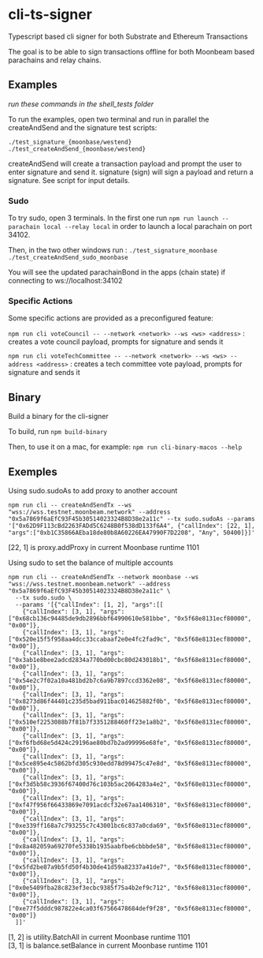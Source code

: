# cli-ts-signer

Typescript based cli signer for both Substrate and Ethereum Transactions

The goal is to be able to sign transactions offline for both Moonbeam based parachains and relay chains.

## Examples

_run these commands in the shell_tests folder_

To run the examples, open two terminal and run in parallel the createAndSend and the signature test scripts:

`./test_signature_{moonbase/westend}`
`./test_createAndSend_{moonbase/westend}`

createAndSend will create a transaction payload and prompt the user to enter signature and send it.
signature (sign) will sign a payload and return a signature.
See script for input details.

### Sudo

To try sudo, open 3 terminals.
In the first one run `npm run launch --parachain local --relay local` in order
to launch a local parachain on port 34102.

Then, in the two other windows run :
`./test_signature_moonbase`
`./test_createAndSend_sudo_moonbase`

You will see the updated parachainBond in the apps (chain state) if connecting to ws://localhost:34102

### Specific Actions

Some specific actions are provided as a preconfigured feature:

`npm run cli voteCouncil -- --network <network> --ws <ws> <address>` : creates a vote council payload, prompts for signature and sends it

`npm run cli voteTechCommittee -- --network <network> --ws <ws> --address <address>` : creates a tech committee vote payload, prompts for signature and sends it

## Binary

Build a binary for the cli-signer

To build, run `npm build-binary`

Then, to use it on a mac, for example:
`npm run cli-binary-macos --help`


## Exemples

Using sudo.sudoAs to add proxy to another account
```
npm run cli -- createAndSendTx --ws "wss://wss.testnet.moonbeam.network" --address "0x5a7869f6aEfC93F45b30514023324B8D38e2a11c" --tx sudo.sudoAs --params '["0x62D9F113cBd2263FADd5C6248B0f538dD133f6A4", {"callIndex": [22, 1], "args":["0xb1C35866AEba18de80b8A60226EA47990F7D2208", "Any", 50400]}]'
```
[22, 1] is proxy.addProxy in current Moonbase runtime 1101


Using sudo to set the balance of multiple accounts
```
npm run cli -- createAndSendTx --network moonbase --ws "wss://wss.testnet.moonbeam.network" --address "0x5a7869f6aEfC93F45b30514023324B8D38e2a11c" \
  --tx sudo.sudo \
  --params '[{"callIndex": [1, 2], "args":[[
    {"callIndex": [3, 1], "args":["0x68cb136c94485de9db2896bbf64990610e581bbe", "0x5f68e8131ecf80000", "0x00"]},
    {"callIndex": [3, 1], "args":["0x520e15f5f958aa4dcc33ccabaaf2e0e4fc2fad9c", "0x5f68e8131ecf80000", "0x00"]},
    {"callIndex": [3, 1], "args":["0x3ab1e8bee2adcd2834a770bd00cbc80d243018b1", "0x5f68e8131ecf80000", "0x00"]},
    {"callIndex": [3, 1], "args":["0x54e2c7f02a10a481bd2b7c6a9b7897ccd3362e08", "0x5f68e8131ecf80000", "0x00"]},
    {"callIndex": [3, 1], "args":["0x8273d86f44401c235d5bad911bac014625882f0b", "0x5f68e8131ecf80000", "0x00"]},
    {"callIndex": [3, 1], "args":["0x510ef2253088b7f81b7f3351288460ff23e1a8b2", "0x5f68e8131ecf80000", "0x00"]},
    {"callIndex": [3, 1], "args":["0xf6fbd68e5d424c29196ae80bd7b2ad99996e68fe", "0x5f68e8131ecf80000", "0x00"]},
    {"callIndex": [3, 1], "args":["0x5ce895e4c5862bfd305c930edd78d99475c47e8d", "0x5f68e8131ecf80000", "0x00"]},
    {"callIndex": [3, 1], "args":["0xf3d5b58c3936f67400d76c103b5ac2064283a4e2", "0x5f68e8131ecf80000", "0x00"]},
    {"callIndex": [3, 1], "args":["0xf47f956f66433869e7091acdcf32e67aa1406310", "0x5f68e8131ecf80000", "0x00"]},
    {"callIndex": [3, 1], "args":["0xe339ff168a7c793255c7c43001bc6c837a0cda69", "0x5f68e8131ecf80000", "0x00"]},
    {"callIndex": [3, 1], "args":["0x8a482059a69270fe5338b1935aabfbe6cbbbde58", "0x5f68e8131ecf80000", "0x00"]},
    {"callIndex": [3, 1], "args":["0x5fd2be87a9b5fd50f4b30de41d59a82337a41de7", "0x5f68e8131ecf80000", "0x00"]},
    {"callIndex": [3, 1], "args":["0x0e5409fba28c823ef3ecbc9385f75a4b2ef9c712", "0x5f68e8131ecf80000", "0x00"]},
    {"callIndex": [3, 1], "args":["0xe77f5dddc987822e4ca03f67566478684def9f28", "0x5f68e8131ecf80000", "0x00"]}
  ]]'
```
[1, 2] is utility.BatchAll in current Moonbase runtime 1101  
[3, 1] is balance.setBalance in current Moonbase runtime 1101